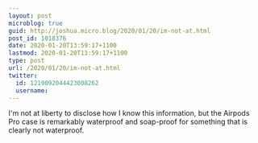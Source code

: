 ```yaml
---
layout: post
microblog: true
guid: http://joshua.micro.blog/2020/01/20/im-not-at.html
post_id: 1018376
date: 2020-01-20T13:59:17+1100
lastmod: 2020-01-20T13:59:17+1100
type: post
url: /2020/01/20/im-not-at.html
twitter:
  id: 1219092044423008262
  username: 
---
```

I'm not at liberty to disclose how I know this information, but the Airpods Pro case is remarkably waterproof and soap-proof for something that is clearly not waterproof.
